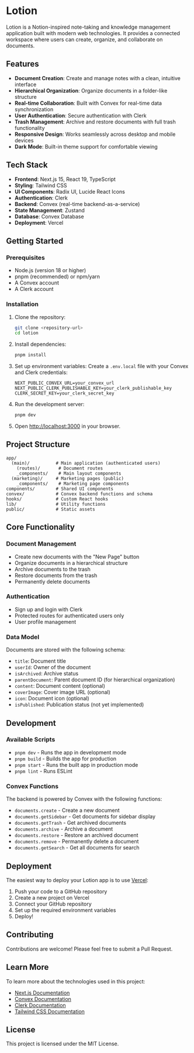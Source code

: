# Lotion

Lotion is a Notion-inspired note-taking and knowledge management application built with modern web technologies. It provides a connected workspace where users can create, organize, and collaborate on documents.

## Features

- **Document Creation**: Create and manage notes with a clean, intuitive interface
- **Hierarchical Organization**: Organize documents in a folder-like structure
- **Real-time Collaboration**: Built with Convex for real-time data synchronization
- **User Authentication**: Secure authentication with Clerk
- **Trash Management**: Archive and restore documents with full trash functionality
- **Responsive Design**: Works seamlessly across desktop and mobile devices
- **Dark Mode**: Built-in theme support for comfortable viewing

## Tech Stack

- **Frontend**: Next.js 15, React 19, TypeScript
- **Styling**: Tailwind CSS
- **UI Components**: Radix UI, Lucide React Icons
- **Authentication**: Clerk
- **Backend**: Convex (real-time backend-as-a-service)
- **State Management**: Zustand
- **Database**: Convex Database
- **Deployment**: Vercel

## Getting Started

### Prerequisites

- Node.js (version 18 or higher)
- pnpm (recommended) or npm/yarn
- A Convex account
- A Clerk account

### Installation

1. Clone the repository:
   ```bash
   git clone <repository-url>
   cd lotion
   ```

2. Install dependencies:
   ```bash
   pnpm install
   ```

3. Set up environment variables:
   Create a `.env.local` file with your Convex and Clerk credentials:
   ```env
   NEXT_PUBLIC_CONVEX_URL=your_convex_url
   NEXT_PUBLIC_CLERK_PUBLISHABLE_KEY=your_clerk_publishable_key
   CLERK_SECRET_KEY=your_clerk_secret_key
   ```

4. Run the development server:
   ```bash
   pnpm dev
   ```

5. Open [http://localhost:3000](http://localhost:3000) in your browser.

## Project Structure

```
app/
  (main)/          # Main application (authenticated users)
    (routes)/       # Document routes
    _components/    # Main layout components
  (marketing)/     # Marketing pages (public)
    _components/    # Marketing page components
components/        # Shared UI components
convex/            # Convex backend functions and schema
hooks/             # Custom React hooks
lib/               # Utility functions
public/            # Static assets
```

## Core Functionality

### Document Management
- Create new documents with the "New Page" button
- Organize documents in a hierarchical structure
- Archive documents to the trash
- Restore documents from the trash
- Permanently delete documents

### Authentication
- Sign up and login with Clerk
- Protected routes for authenticated users only
- User profile management

### Data Model
Documents are stored with the following schema:
- `title`: Document title
- `userId`: Owner of the document
- `isArchived`: Archive status
- `parentDocument`: Parent document ID (for hierarchical organization)
- `content`: Document content (optional)
- `coverImage`: Cover image URL (optional)
- `icon`: Document icon (optional)
- `isPublished`: Publication status (not yet implemented)

## Development

### Available Scripts

- `pnpm dev` - Runs the app in development mode
- `pnpm build` - Builds the app for production
- `pnpm start` - Runs the built app in production mode
- `pnpm lint` - Runs ESLint

### Convex Functions

The backend is powered by Convex with the following functions:
- `documents.create` - Create a new document
- `documents.getSidebar` - Get documents for sidebar display
- `documents.getTrash` - Get archived documents
- `documents.archive` - Archive a document
- `documents.restore` - Restore an archived document
- `documents.remove` - Permanently delete a document
- `documents.getSearch` - Get all documents for search

## Deployment

The easiest way to deploy your Lotion app is to use [Vercel](https://vercel.com/):

1. Push your code to a GitHub repository
2. Create a new project on Vercel
3. Connect your GitHub repository
4. Set up the required environment variables
5. Deploy!

## Contributing

Contributions are welcome! Please feel free to submit a Pull Request.

## Learn More

To learn more about the technologies used in this project:

- [Next.js Documentation](https://nextjs.org/docs)
- [Convex Documentation](https://docs.convex.dev/)
- [Clerk Documentation](https://clerk.dev/docs)
- [Tailwind CSS Documentation](https://tailwindcss.com/docs)

## License

This project is licensed under the MIT License.